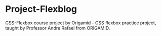 # Project-Flexblog
CSS-Flexbox course project by
Origamid - CSS flexbox practice project, 
taught by Professor Andre Rafael from ORIGAMID.
